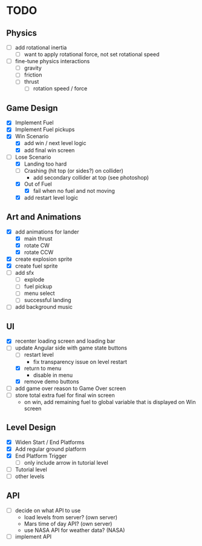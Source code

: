 # TODO

## Physics

-   [ ] add rotational inertia
    -   [ ] want to apply rotational force, not set rotational speed
-   [ ] fine-tune physics interactions
    -   [ ] gravity
    -   [ ] friction
    -   [ ] thrust
        -   [ ] rotation speed / force

## Game Design

-   [x] Implement Fuel
-   [x] Implement Fuel pickups
-   [x] Win Scenario
    -   [x] add win / next level logic
    -   [x] add final win screen
-   [ ] Lose Scenario
    -   [x] Landing too hard
    -   [ ] Crashing (hit top (or sides?) on collider)
        -   add secondary collider at top (see photoshop)
    -   [x] Out of Fuel
        -   [x] fail when no fuel and not moving
    -   [x] add restart level logic

## Art and Animations

-   [x] add animations for lander
    -   [x] main thrust
    -   [x] rotate CW
    -   [x] rotate CCW
-   [x] create explosion sprite
-   [x] create fuel sprite
-   [ ] add sfx
    -   [ ] explode
    -   [ ] fuel pickup
    -   [ ] menu select
    -   [ ] successful landing
-   [ ] add background music

## UI

-   [x] recenter loading screen and loading bar
-   [ ] update Angular side with game state buttons
    -   [ ] restart level
        -   fix transparency issue on level restart
    -   [x] return to menu
        -   disable in menu
    -   [x] remove demo buttons
-   [ ] add game over reason to Game Over screen
-   [ ] store total extra fuel for final win screen
    -   on win, add remaining fuel to global variable that is displayed on Win screen

## Level Design

-   [x] Widen Start / End Platforms
-   [x] Add regular ground platform
-   [x] End Platform Trigger
    -   [ ] only include arrow in tutorial level
-   [ ] Tutorial level
-   [ ] other levels

## API

-   [ ] decide on what API to use
    -   load levels from server? (own server)
    -   Mars time of day API? (own server)
    -   use NASA API for weather data? (NASA)
-   [ ] implement API
